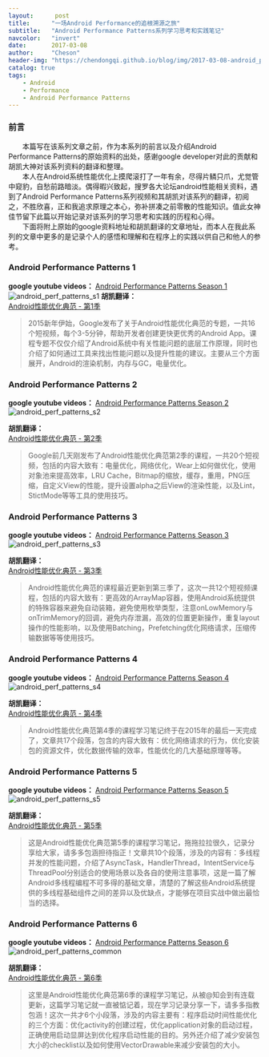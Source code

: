 ```yaml
---
layout:      post
title:      "一场Android Performance的追根溯源之旅"
subtitle:   "Android Performance Patterns系列学习思考和实践笔记"
navcolor:   "invert"
date:       2017-03-08
author:     "Cheson"
header-img: "https://chendongqi.github.io/blog/img/2017-03-08-android_perf_patterns_overview/android_perf_patterns_common.png"
catalog: true
tags:
    - Android
    - Performance
    - Android Performance Patterns
---
```


### 前言
&emsp;&emsp;本篇写在该系列文章之前，作为本系列的前言以及介绍Android Performance Patterns的原始资料的出处，感谢google developer对此的贡献和胡凯大神对该系列资料的翻译和整理。    
&emsp;&emsp;本人在Android系统性能优化上摸爬滚打了一年有余，尽得片鳞只爪，尤觉管中窥豹，自愁前路暗淡。偶得暇兴致起，搜罗各大论坛android性能相关资料，遇到了Android Performance Patterns系列视频和其胡凯对该系列的翻译，初阅之，不胜欣喜，正和我追求原理之本心，弥补拼凑之前零散的性能知识。值此女神佳节留下此篇以开始记录对该系列的学习思考和实践的历程和心得。    
&emsp;&emsp;下面将附上原始的google资料地址和胡凯翻译的文章地址，而本人在我此系列的文章中更多的是记录个人的感悟和理解和在程序上的实践以供自己和他人的参考。    

### Android Performance Patterns 1

**google youtube videos：** 
[Android Performance Patterns Season 1](https://www.youtube.com/playlist?list=PLWz5rJ2EKKc9CBxr3BVjPTPoDPLdPIFCE)    
![android_perf_patterns_s1](https://chendongqi.github.io/blog/img/2017-03-08-android_perf_patterns_overview/android_perf_patterns_s1.png)
**胡凯翻译：**    
[Android性能优化典范 - 第1季](http://hukai.me/android-performance-patterns/)
> 2015新年伊始，Google发布了关于Android性能优化典范的专题，一共16个短视频，每个3-5分钟，帮助开发者创建更快更优秀的Android App。课程专题不仅仅介绍了Android系统中有关性能问题的底层工作原理，同时也介绍了如何通过工具来找出性能问题以及提升性能的建议。主要从三个方面展开，Android的渲染机制，内存与GC，电量优化。    

### Android Performance Patterns 2

**google youtube videos：** 
[Android Performance Patterns Season 2](https://www.youtube.com/playlist?list=PLWz5rJ2EKKc9CBxr3BVjPTPoDPLdPIFCE)    
![android_perf_patterns_s2](https://chendongqi.github.io/blog/img/2017-03-08-android_perf_patterns_overview/android_perf_patterns_s2.png)

**胡凯翻译：**    
[Android性能优化典范 - 第2季](http://hukai.me/android-performance-patterns-season-2/)
> Google前几天刚发布了Android性能优化典范第2季的课程，一共20个短视频，包括的内容大致有：电量优化，网络优化，Wear上如何做优化，使用对象池来提高效率，LRU Cache，Bitmap的缩放，缓存，重用，PNG压缩，自定义View的性能，提升设置alpha之后View的渲染性能，以及Lint，StictMode等等工具的使用技巧。    

### Android Performance Patterns 3

**google youtube videos：** 
[Android Performance Patterns Season 3](https://www.youtube.com/playlist?list=PLWz5rJ2EKKc9CBxr3BVjPTPoDPLdPIFCE)    
![android_perf_patterns_s3](https://chendongqi.github.io/blog/img/2017-03-08-android_perf_patterns_overview/android_perf_patterns_s3.png)

**胡凯翻译：**    
[Android性能优化典范 - 第3季](http://hukai.me/android-performance-patterns-season-3/)
> Android性能优化典范的课程最近更新到第三季了，这次一共12个短视频课程，包括的内容大致有：更高效的ArrayMap容器，使用Android系统提供的特殊容器来避免自动装箱，避免使用枚举类型，注意onLowMemory与onTrimMemory的回调，避免内存泄漏，高效的位置更新操作，重复layout操作的性能影响，以及使用Batching，Prefetching优化网络请求，压缩传输数据等等使用技巧。    

### Android Performance Patterns 4

**google youtube videos：** 
[Android Performance Patterns Season 4](https://www.youtube.com/playlist?list=PLWz5rJ2EKKc9CBxr3BVjPTPoDPLdPIFCE)    
![android_perf_patterns_s4](https://chendongqi.github.io/blog/img/2017-03-08-android_perf_patterns_overview/android_perf_patterns_s4.png)

**胡凯翻译：**    
[Android性能优化典范 - 第4季](http://hukai.me/android-performance-patterns-season-4/)
> Android性能优化典范第4季的课程学习笔记终于在2015年的最后一天完成了，文章共17个段落，包含的内容大致有：优化网络请求的行为，优化安装包的资源文件，优化数据传输的效率，性能优化的几大基础原理等等。    
### Android Performance Patterns 5

**google youtube videos：** 
[Android Performance Patterns Season 5](https://www.youtube.com/playlist?list=PLWz5rJ2EKKc9CBxr3BVjPTPoDPLdPIFCE)    
![android_perf_patterns_s5](https://chendongqi.github.io/blog/img/2017-03-08-android_perf_patterns_overview/android_perf_patterns_s5.png)

**胡凯翻译：**    
[Android性能优化典范 - 第5季](http://hukai.me/android-performance-patterns-season-5/)
> 这是Android性能优化典范第5季的课程学习笔记，拖拖拉拉很久，记录分享给大家，请多多包涵担待指正！文章共10个段落，涉及的内容有：多线程并发的性能问题，介绍了AsyncTask，HandlerThread，IntentService与ThreadPool分别适合的使用场景以及各自的使用注意事项，这是一篇了解Android多线程编程不可多得的基础文章，清楚的了解这些Android系统提供的多线程基础组件之间的差异以及优缺点，才能够在项目实战中做出最恰当的选择。     

### Android Performance Patterns 6

**google youtube videos：** 
[Android Performance Patterns Season 6](https://www.youtube.com/playlist?list=PLWz5rJ2EKKc9CBxr3BVjPTPoDPLdPIFCE)    
![android_perf_patterns_common](https://chendongqi.github.io/blog/img/2017-03-08-android_perf_patterns_overview/android_perf_patterns_common.png)

**胡凯翻译：**    
[Android性能优化典范 - 第6季](http://hukai.me/android-performance-patterns-season-6/)
> 这里是Android性能优化典范第6季的课程学习笔记，从被@知会到有连载更新，这篇学习笔记就一直被惦记着，现在学习记录分享一下，请多多指教包涵！这次一共才6个小段落，涉及的内容主要有：程序启动时间性能优化的三个方面：优化activity的创建过程，优化application对象的启动过程，正确使用启动显屏达到优化程序启动性能的目的。另外还介绍了减少安装包大小的checklist以及如何使用VectorDrawable来减少安装包的大小。         
